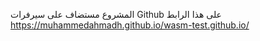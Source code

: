 المشروع مستضاف على سيرفرات Github على هذا الرابط 
https://muhammedahmadh.github.io/wasm-test.github.io/
